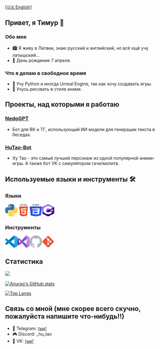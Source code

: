 [[🇬🇧 English]](README.md)

## Привет, я Тимур 👋

### Обо мне
- 🏙 Я живу в Латвии, знаю русский и английский, но всё ещё учу латышский...
- 🎂 День рождение 7 апреля.

### Что я делаю в свободное время
- 🌱 Учу Python и иногда Unreal Engine, так как хочу создавать игры.
- 🎨 Учусь рисовать в стиле аниме.

## Проекты, над которыми я работаю

### [NedoGPT](https://github.com/F1zzTao/NedoGPT)
- Бот для ВК и ТГ, использующий ИИ модели для генерации текста в беседах.

### [HuTao-Bot](https://github.com/we-love-hu-tao/HuTao-Bot)
- Ху Тао - это самый лучший персонаж из одной популярной аниме-игры. А также бот VK с симулятором гачи/молитв.

## Используемые языки и инструменты 🛠

### Языки
<img align="left" alt="Python" width="40px" height="40px" src="images/python.svg" />
<img align="left" alt="HTML" width="40px" height="40px" src="images/html5.svg" />
<img align="left" alt="CSS" width="40px" height="40px" src="images/css.svg" />
<img alt="C#" width="40px" height="40px" src="images/csharp.svg" />

### Инструменты
<img align="left" alt="Visual Studio Code" width="40px" height="40px" src="images/vscode.svg" />
<img align="left" alt="Visual Studio" width="40px" height="40px" src="images/vs.svg" />
<img align="left" alt="GitHub" width="40px" height="40px" src="images/github.svg" />
<img alt="Git" width="40px" height="40px" src="images/git.svg" />

## Статистика
<img src="https://count.getloli.com/get/@:f1zztao?theme=moebooru"><br>

[![Anurag's GitHub stats](https://github-readme-stats.vercel.app/api?username=F1zzTao&show_icons=true&theme=tokyonight)](https://github.com/anuraghazra/github-readme-stats)

[![Top Langs](https://github-readme-stats.vercel.app/api/top-langs/?username=F1zzTao&layout=compact&theme=tokyonight)](https://github.com/anuraghazra/github-readme-stats)

## Связь со мной (мне скорее всего скучно, пожалуйста напишите что-нибудь!!)
- 📱 Telegram: [тык!](https://t.me/F1zzTao)
- 🎮 Discord: _hu_tao
- 💬 VK: [тык!](https://vk.com/id322615766)
